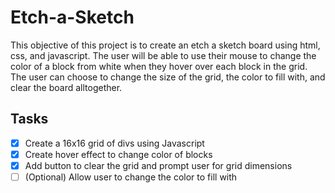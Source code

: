 # Etch-a-Sketch
This objective of this project is to create an etch a sketch board using html, css, and javascript. The user will be able to use their mouse to change the color of a block from white when they hover over each block in the grid. The user can choose to change the size of the grid, the color to fill with, and clear the board alltogether.

## Tasks
- [x] Create a 16x16 grid of divs using Javascript
- [x] Create hover effect to change color of blocks
- [x] Add button to clear the grid and prompt user for grid dimensions
- [ ] \(Optional) Allow user to change the color to fill with